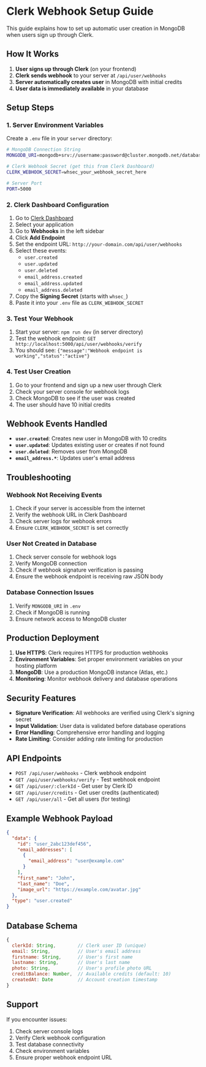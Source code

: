 # Clerk Webhook Setup Guide

This guide explains how to set up automatic user creation in MongoDB when users sign up through Clerk.

## How It Works

1. **User signs up through Clerk** (on your frontend)
2. **Clerk sends webhook** to your server at `/api/user/webhooks`
3. **Server automatically creates user** in MongoDB with initial credits
4. **User data is immediately available** in your database

## Setup Steps

### 1. Server Environment Variables

Create a `.env` file in your `server` directory:

```bash
# MongoDB Connection String
MONGODB_URI=mongodb+srv://username:password@cluster.mongodb.net/database_name?retryWrites=true&w=majority

# Clerk Webhook Secret (get this from Clerk Dashboard)
CLERK_WEBHOOK_SECRET=whsec_your_webhook_secret_here

# Server Port
PORT=5000
```

### 2. Clerk Dashboard Configuration

1. Go to [Clerk Dashboard](https://dashboard.clerk.com/)
2. Select your application
3. Go to **Webhooks** in the left sidebar
4. Click **Add Endpoint**
5. Set the endpoint URL: `http://your-domain.com/api/user/webhooks`
6. Select these events:
   - `user.created`
   - `user.updated`
   - `user.deleted`
   - `email_address.created`
   - `email_address.updated`
   - `email_address.deleted`
7. Copy the **Signing Secret** (starts with `whsec_`)
8. Paste it into your `.env` file as `CLERK_WEBHOOK_SECRET`

### 3. Test Your Webhook

1. Start your server: `npm run dev` (in server directory)
2. Test the webhook endpoint: `GET http://localhost:5000/api/user/webhooks/verify`
3. You should see: `{"message":"Webhook endpoint is working","status":"active"}`

### 4. Test User Creation

1. Go to your frontend and sign up a new user through Clerk
2. Check your server console for webhook logs
3. Check MongoDB to see if the user was created
4. The user should have 10 initial credits

## Webhook Events Handled

- **`user.created`**: Creates new user in MongoDB with 10 credits
- **`user.updated`**: Updates existing user or creates if not found
- **`user.deleted`**: Removes user from MongoDB
- **`email_address.*`**: Updates user's email address

## Troubleshooting

### Webhook Not Receiving Events

1. Check if your server is accessible from the internet
2. Verify the webhook URL in Clerk Dashboard
3. Check server logs for webhook errors
4. Ensure `CLERK_WEBHOOK_SECRET` is set correctly

### User Not Created in Database

1. Check server console for webhook logs
2. Verify MongoDB connection
3. Check if webhook signature verification is passing
4. Ensure the webhook endpoint is receiving raw JSON body

### Database Connection Issues

1. Verify `MONGODB_URI` in `.env`
2. Check if MongoDB is running
3. Ensure network access to MongoDB cluster

## Production Deployment

1. **Use HTTPS**: Clerk requires HTTPS for production webhooks
2. **Environment Variables**: Set proper environment variables on your hosting platform
3. **MongoDB**: Use a production MongoDB instance (Atlas, etc.)
4. **Monitoring**: Monitor webhook delivery and database operations

## Security Features

- **Signature Verification**: All webhooks are verified using Clerk's signing secret
- **Input Validation**: User data is validated before database operations
- **Error Handling**: Comprehensive error handling and logging
- **Rate Limiting**: Consider adding rate limiting for production

## API Endpoints

- `POST /api/user/webhooks` - Clerk webhook endpoint
- `GET /api/user/webhooks/verify` - Test webhook endpoint
- `GET /api/user/:clerkId` - Get user by Clerk ID
- `GET /api/user/credits` - Get user credits (authenticated)
- `GET /api/user/all` - Get all users (for testing)

## Example Webhook Payload

```json
{
  "data": {
    "id": "user_2abc123def456",
    "email_addresses": [
      {
        "email_address": "user@example.com"
      }
    ],
    "first_name": "John",
    "last_name": "Doe",
    "image_url": "https://example.com/avatar.jpg"
  },
  "type": "user.created"
}
```

## Database Schema

```javascript
{
  clerkId: String,        // Clerk user ID (unique)
  email: String,          // User's email address
  firstname: String,      // User's first name
  lastname: String,       // User's last name
  photo: String,          // User's profile photo URL
  creditBalance: Number,  // Available credits (default: 10)
  createdAt: Date         // Account creation timestamp
}
```

## Support

If you encounter issues:

1. Check server console logs
2. Verify Clerk webhook configuration
3. Test database connectivity
4. Check environment variables
5. Ensure proper webhook endpoint URL

